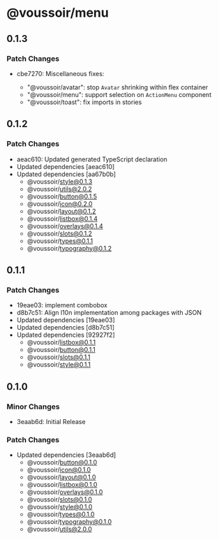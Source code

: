 # @voussoir/menu

## 0.1.3

### Patch Changes

- cbe7270: Miscellaneous fixes:

  - "@voussoir/avatar": stop `Avatar` shrinking within flex container
  - "@voussoir/menu": support selection on `ActionMenu` component
  - "@voussoir/toast": fix imports in stories

## 0.1.2

### Patch Changes

- aeac610: Updated generated TypeScript declaration
- Updated dependencies [aeac610]
- Updated dependencies [aa67b0b]
  - @voussoir/style@0.1.3
  - @voussoir/utils@2.0.2
  - @voussoir/button@0.1.5
  - @voussoir/icon@0.2.0
  - @voussoir/layout@0.1.2
  - @voussoir/listbox@0.1.4
  - @voussoir/overlays@0.1.4
  - @voussoir/slots@0.1.2
  - @voussoir/types@0.1.1
  - @voussoir/typography@0.1.2

## 0.1.1

### Patch Changes

- 19eae03: implement combobox
- d8b7c51: Align l10n implementation among packages with JSON
- Updated dependencies [19eae03]
- Updated dependencies [d8b7c51]
- Updated dependencies [92927f2]
  - @voussoir/listbox@0.1.1
  - @voussoir/button@0.1.1
  - @voussoir/slots@0.1.1
  - @voussoir/style@0.1.1

## 0.1.0

### Minor Changes

- 3eaab6d: Initial Release

### Patch Changes

- Updated dependencies [3eaab6d]
  - @voussoir/button@0.1.0
  - @voussoir/icon@0.1.0
  - @voussoir/layout@0.1.0
  - @voussoir/listbox@0.1.0
  - @voussoir/overlays@0.1.0
  - @voussoir/slots@0.1.0
  - @voussoir/style@0.1.0
  - @voussoir/types@0.1.0
  - @voussoir/typography@0.1.0
  - @voussoir/utils@2.0.0
